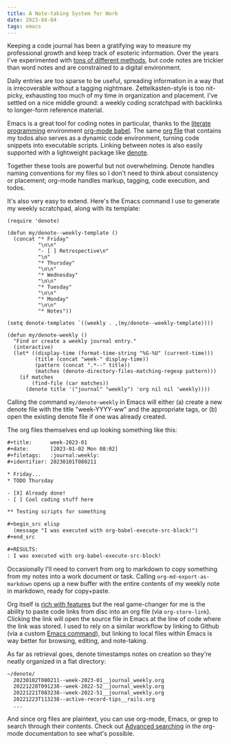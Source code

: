 ```yaml
---
title: A Note-taking System for Work
date: 2023-04-04
tags: emacs
---
```


Keeping a code journal has been a gratifying way to measure my professional growth and keep track of esoteric information. Over the years I've experimented with [tons of different methods](/words/2023-03-21-burn-after-writing), but code notes are trickier than word notes and are constrained to a digital environment.

Daily entries are too sparse to be useful, spreading information in a way that is irrecoverable without a tagging nightmare. Zettelkasten-style is too nit-picky, exhausting too much of my time in organization and placement. I've settled on a nice middle ground: a weekly coding scratchpad with backlinks to longer-form reference material.

Emacs is a great tool for coding notes in particular, thanks to the [literate programming](https://en.wikipedia.org/wiki/Literate_programming) environment [org-mode babel](https://orgmode.org/worg/org-contrib/babel/intro.html). The same [org file](https://orgmode.org/) that contains my todos also serves as a dynamic code environment, turning code snippets into executable scripts. Linking between notes is also easily supported with a lightweight package like [denote](https://protesilaos.com/emacs/denote).

Together these tools are powerful but not overwhelming. Denote handles naming conventions for my files so I don't need to think about consistency or placement; org-mode handles markup, tagging, code execution, and todos.

It's also very easy to extend. Here's the Emacs command I use to generate my weekly scratchpad, along with its template:

```elisp
(require 'denote)

(defun my/denote--weekly-template ()
  (concat "* Friday"
          "\n\n"
          "- [ ] Retrospective\n"
          "\n"
          "* Thursday"
          "\n\n"
          "* Wednesday"
          "\n\n"
          "* Tuesday"
          "\n\n"
          "* Monday"
          "\n\n"
          "* Notes"))

(setq denote-templates `((weekly . ,(my/denote--weekly-template))))

(defun my/denote-weekly ()
  "Find or create a weekly journal entry."
  (interactive)
  (let* ((display-time (format-time-string "%G-%U" (current-time)))
         (title (concat "week-" display-time))
         (pattern (concat ".*--" title))
         (matches (denote-directory-files-matching-regexp pattern)))
    (if matches
        (find-file (car matches))
      (denote title '("journal" "weekly") 'org nil nil 'weekly))))
```

Calling the command `my/denote-weekly` in Emacs will either (a) create a new denote file with the title "week-YYYY-ww" and the appropriate tags, or (b) open the existing denote file if one was already created.

The org files themselves end up looking something like this:

```txt
#+title:      week-2023-01
#+date:       [2023-01-02 Mon 08:02]
#+filetags:   :journal:weekly:
#+identifier: 20230101T080211

* Friday...
* TODO Thursday

- [X] Already done!
- [ ] Cool coding stuff here

** Testing scripts for something

#+begin_src elisp
  (message "I was executed with org-babel-execute-src-block!")
#+end_src

#+RESULTS:
: I was executed with org-babel-execute-src-block!
```

Occasionally I'll need to convert from org to markdown to copy something from my notes into a work document or task. Calling `org-md-export-as-markdown` opens up a new buffer with the entire contents of my weekly note in markdown, ready for copy+paste.

Org itself is [rich with features](https://orgmode.org/features.html) but the real game-changer for me is the ability to paste code links from disc into an org file (via `org-store-link`). Clicking the link will open the source file in Emacs at the line of code where the link was stored. I used to rely on a similar workflow by linking to Github (via a custom [Emacs command](https://github.com/mgmarlow/git-share)), but linking to local files within Emacs is way better for browsing, editing, and note-taking.

As far as retrieval goes, denote timestamps notes on creation so they're neatly organized in a flat directory:

```txt
~/denote/
  20230102T080211--week-2023-01__journal_weekly.org
  20221228T091238--week-2022-52__journal_weekly.org
  20221221T083238--week-2022-51__journal_weekly.org
  20221223T113238--active-record-tips__rails.org
  ...
```

And since org files are plaintext, you can use org-mode, Emacs, or grep to search through their contents. Check out [Advanced searching](https://orgmode.org/worg/org-tutorials/advanced-searching.html) in the org-mode documentation to see what's possible.
